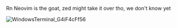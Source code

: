 Rn Neovim is the goat, zed might take it over tho, we don't know yet

![WindowsTerminal_G4iF4cFf56](https://github.com/user-attachments/assets/2125dbff-e37e-43aa-a816-a41d8148060e)

